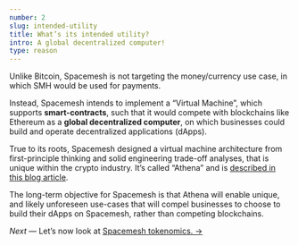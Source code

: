 ```yaml
---
number: 2
slug: intended-utility
title: What’s its intended utility?
intro: A global decentralized computer!
type: reason
---
```


Unlike Bitcoin, Spacemesh is not targeting the money/currency use case, in which SMH would be used for payments. 

Instead, Spacemesh intends to implement a “Virtual Machine”, which supports **smart-contracts**, such that it would compete with blockchains like Ethereum as a **global decentralized computer**, on which businesses could build and operate decentralized applications (dApps).

True to its roots, Spacemesh designed a virtual machine architecture from first-principle thinking and solid engineering trade-off analyses, that is unique within the crypto industry. It’s called “Athena” and is [described in this blog article](https://spacemesh.io/blog/introducing-athena/).

The long-term objective for Spacemesh is that Athena will enable unique, and likely unforeseen use-cases that will compel businesses to choose to build their dApps on Spacemesh, rather than competing blockchains.

*Next* — Let’s now look at [Spacemesh tokenomics. →](/tokenomics)
